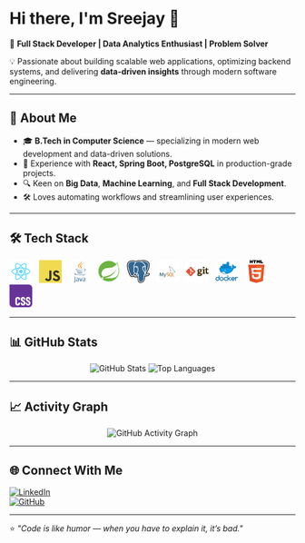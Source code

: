 # Hi there, I'm Sreejay 👋  

🚀 **Full Stack Developer | Data Analytics Enthusiast | Problem Solver**  

💡 Passionate about building scalable web applications, optimizing backend systems, and delivering **data-driven insights** through modern software engineering.  

---

## 📌 About Me  
- 🎓 **B.Tech in Computer Science** — specializing in modern web development and data-driven solutions.  
- 💼 Experience with **React, Spring Boot, PostgreSQL** in production-grade projects.  
- 🔍 Keen on **Big Data**, **Machine Learning**, and **Full Stack Development**.  
- 🛠 Loves automating workflows and streamlining user experiences.  

---

## 🛠 Tech Stack  

<p align="left">
  <img height="40" src="https://raw.githubusercontent.com/github/explore/master/topics/react/react.png">&nbsp;&nbsp;
  <img height="40" src="https://raw.githubusercontent.com/github/explore/master/topics/javascript/javascript.png">&nbsp;&nbsp;
  <img height="40" src="https://raw.githubusercontent.com/github/explore/master/topics/java/java.png">&nbsp;&nbsp;
  <img height="40" src="https://raw.githubusercontent.com/github/explore/master/topics/spring-boot/spring-boot.png">&nbsp;&nbsp;
  <img height="40" src="https://raw.githubusercontent.com/github/explore/master/topics/postgresql/postgresql.png">&nbsp;&nbsp;
  <img height="40" src="https://raw.githubusercontent.com/github/explore/master/topics/mysql/mysql.png">&nbsp;&nbsp;
  <img height="40" src="https://raw.githubusercontent.com/github/explore/master/topics/git/git.png">&nbsp;&nbsp;
  <img height="40" src="https://raw.githubusercontent.com/github/explore/master/topics/docker/docker.png">&nbsp;&nbsp;
  <img height="40" src="https://raw.githubusercontent.com/github/explore/master/topics/html/html.png">&nbsp;&nbsp;
  <img height="40" src="https://raw.githubusercontent.com/github/explore/master/topics/css/css.png">
</p>

---

## 📊 GitHub Stats  

<p align="center">
  <img src="https://github-readme-stats.vercel.app/api?username=Sreejay1804&show_icons=true&theme=radical" alt="GitHub Stats" height="165"/>
  <img src="https://github-readme-stats.vercel.app/api/top-langs/?username=Sreejay1804&layout=compact&theme=radical" alt="Top Languages" height="165"/>
</p>  

---

## 📈 Activity Graph  
<p align="center">
  <img src="https://github-readme-activity-graph.vercel.app/graph?username=Sreejay1804&theme=react-dark&hide_border=true" alt="GitHub Activity Graph" />
</p>  


---

## 🌐 Connect With Me  

[![LinkedIn](https://img.shields.io/badge/LinkedIn-0077B5?style=for-the-badge&logo=linkedin&logoColor=white)](https://www.linkedin.com/in/sreejayv/)  
[![GitHub](https://img.shields.io/badge/GitHub-000000?style=for-the-badge&logo=github&logoColor=white)](https://github.com/Sreejay1804)  

---

⭐ *"Code is like humor — when you have to explain it, it’s bad."*  
